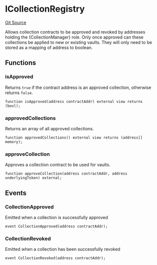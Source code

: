 # ICollectionRegistry
[Git Source](https://github.com/FloorDAO/floor-v2/blob/fce0c6edadd90eef36eb24d13cfb5b386eeb9d00/src/interfaces/collections/CollectionRegistry.sol)

Allows collection contracts to be approved and revoked by addresses holding the
{CollectionManager} role. Only once approved can these collections be applied to
new or existing vaults. They will only need to be stored as a mapping of address
to boolean.


## Functions
### isApproved

Returns `true` if the contract address is an approved collection, otherwise
returns `false`.


```solidity
function isApproved(address contractAddr) external view returns (bool);
```

### approvedCollections

Returns an array of all approved collections.


```solidity
function approvedCollections() external view returns (address[] memory);
```

### approveCollection

Approves a collection contract to be used for vaults.


```solidity
function approveCollection(address contractAddr, address underlyingToken) external;
```

## Events
### CollectionApproved
Emitted when a collection is successfully approved


```solidity
event CollectionApproved(address contractAddr);
```

### CollectionRevoked
Emitted when a collection has been successfully revoked


```solidity
event CollectionRevoked(address contractAddr);
```

